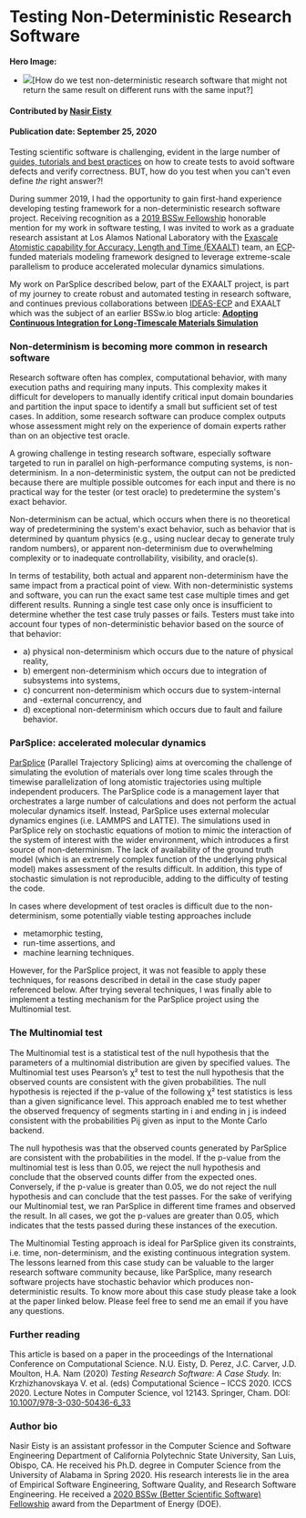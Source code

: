 # Testing Non-Deterministic Research Software

**Hero Image:**

 - <img src='https://github.com/betterscientificsoftware/images/raw/master/Blog_0820_Testing.png' />[How do we test non-deterministic research software that might not return the same result on different runs with the same input?]

#### Contributed by [Nasir Eisty](https://github.com/neisty "Nasir Eisty GitHub Profile")

#### Publication date: September 25, 2020

Testing scientific software is challenging, evident in the large number of [guides, tutorials and best practices](https://bssw.io/items?topic=testing) on how to create tests to avoid software defects and verify correctness.  BUT, how do you test when you can't even define *the* right answer?!  

During summer 2019, I had the opportunity to gain first-hand experience developing testing framework for a non-deterministic research software project.  Receiving recognition as a [2019 BSSw Fellowship](https://bssw.io/pages/bssw-fellowship-program) honorable mention for my work in software testing, I was invited to work as a graduate research assistant at Los Alamos National Laboratory with the [Exascale Atomistic capability for Accuracy, Length and Time (EXAALT)](https://gitlab.com/exaalt/exaalt) team, an [ECP](https://www.exascaleproject.org/research-group/chemistry-and-materials/)-funded materials modeling framework designed to leverage extreme-scale parallelism to produce accelerated molecular dynamics simulations.

My work on ParSplice described below, part of the EXAALT project, is part of my journey to create robust and automated testing in research software, and continues previous collaborations between [IDEAS-ECP](https://ideas-productivity.org/ideas-ecp/) and EXAALT which was the subject of an earlier BSSw.io blog article: **[Adopting Continuous Integration for Long-Timescale Materials Simulation](https://bssw.io/blog_posts/adopting-continuous-integration-for-long-timescale-materials-simulation)**

### Non-determinism is becoming more common in research software

Research software often has complex, computational behavior, with many execution paths and requiring many inputs. This complexity makes it difficult for developers to manually identify critical input domain boundaries and partition the input space to identify a small but sufficient set of test cases. In addition, some research software can produce complex outputs whose assessment might rely on the experience of domain experts rather than on an objective test oracle.

A growing challenge in testing research software, especially software targeted to run in parallel on high-performance computing systems, is non-determinism.  In a non-deterministic system, the output can not be predicted because there are multiple possible outcomes for each input and there is no practical way for the tester (or test oracle) to predetermine the system's exact behavior. 

Non-determinism can be actual, which occurs when there is no theoretical way of predetermining the system's exact behavior, such as behavior that is determined by quantum physics (e.g., using nuclear decay to generate truly random numbers), or apparent non-determinism due to overwhelming complexity or to inadequate controllability, visibility, and oracle(s).

In terms of testability, both actual and apparent non-determinism have the same impact from a practical point of view. With non-deterministic systems and software, you can run the exact same test case multiple times and get different results. Running a single test case only once is insufficient to determine whether the test case truly passes or fails. Testers must take into account four types of non-deterministic behavior based on the source of that behavior: 
* a) physical non-determinism which occurs due to the nature of physical reality, 
* b) emergent non-determinism which occurs due to integration of subsystems into systems, 
* c) concurrent non-determinism which occurs due to system-internal and -external concurrency, and 
* d) exceptional non-determinism which occurs due to fault and failure behavior.

### ParSplice: accelerated molecular dynamics

[ParSplice](https://gitlab.com/exaalt/parsplice) (Parallel Trajectory Splicing) aims at overcoming the challenge of simulating the evolution of materials over long time scales through the timewise parallelization of long atomistic trajectories using multiple independent producers. The ParSplice code is a management layer that orchestrates a large number of calculations and does not perform the actual molecular dynamics itself. Instead, ParSplice uses external molecular dynamics engines (i.e. LAMMPS and LATTE). The simulations used in ParSplice rely on stochastic equations of motion to mimic the interaction of the system of interest with the wider environment, which introduces a first source of non-determinism. The lack of availability of the ground truth model (which is an extremely complex function of the underlying physical model) makes assessment of the results difficult. In addition, this type of stochastic simulation is not reproducible, adding to the difficulty of testing the code. 

In cases where development of test oracles is difficult due to the non-determinism, some potentially viable testing approaches include 
* metamorphic testing, 
* run-time assertions, and 
* machine learning techniques. 

However, for the ParSplice project, it was not feasible to apply these techniques, for reasons described in detail in the case study paper referenced below. After trying several techniques, I was finally able to implement a testing mechanism for the ParSplice project using the  Multinomial test. 

### The Multinomial test

The Multinomial test is a statistical test of the null hypothesis that the parameters of a multinomial distribution are given by specified values. The Multinomial test uses Pearson’s χ² test to test the null hypothesis that the observed counts are consistent with the given probabilities. The null hypothesis is rejected if the p-value of the following χ² test statistics is less than a given significance level. This approach enabled me to test whether the observed frequency of segments starting in i and ending in j is indeed consistent with the probabilities Pij given as input to the Monte Carlo backend.

The null hypothesis was that the observed counts generated by ParSplice are consistent with the probabilities in the model. If the p-value from the multinomial test is less than 0.05, we reject the null hypothesis and conclude that the observed counts differ from the expected ones. Conversely, if the p-value is greater than 0.05, we do not reject the null hypothesis and can conclude that the test passes. For the sake of verifying our Multinomial test, we ran ParSplice in different time frames and observed the result. In all cases, we got the p-values are greater than 0.05, which indicates that the tests passed during these instances of the execution. 

The Multinomial Testing approach is ideal for ParSplice given its constraints, i.e. time, non-determinism, and the existing continuous integration system. The lessons learned from this case study can be valuable to the larger research software community because, like ParSplice, many research software projects have stochastic behavior which produces non-deterministic results. To know more about this case study please take a look at the paper linked below. Please feel free to send me an email if you have any questions.

### Further reading
This article is based on a paper in the proceedings of the International Conference on Computational Science. N.U. Eisty, D. Perez, J.C. Carver, J.D. Moulton, H.A. Nam (2020) *Testing Research Software: A Case Study.* In: Krzhizhanovskaya V. et al. (eds) Computational Science – ICCS 2020. ICCS 2020. Lecture Notes in Computer Science, vol 12143. Springer, Cham. DOI: [10.1007/978-3-030-50436-6_33](https://doi.org/10.1007/978-3-030-50436-6_33)


### Author bio
Nasir Eisty is an assistant professor in the Computer Science and Software Engineering Department of California Polytechnic State University, San Luis, Obispo, CA. He received his Ph.D. degree in Computer Science from the University of Alabama in Spring 2020. His research interests lie in the area of Empirical Software Engineering, Software Quality, and Research Software Engineering. He received a [2020 BSSw (Better Scientific Software) Fellowship](https://bssw.io/pages/meet-our-fellows) award from the Department of Energy (DOE).

<!---
Publish: preview
RSS update: 
Categories: Reliability
Topics: Testing
Tags: bssw-blog-article
Level: 2
Prerequisites: default
Aggregate: none
--->
